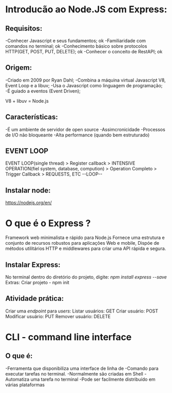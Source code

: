 # Introducão ao Node.JS com Express:

## Requisitos:
-Conhecer Javascript e seus fundamentos; ok
-Familiaridade com comandos no terminal; ok
-Conhecimento básico sobre protocolos HTTP(GET, POST, PUT, DELETE); ok
-Conhecer o conceito de RestAPI; ok

## Origem:
-Criado em 2009 por Ryan Dahl;
-Combina a máquina virtual Javascript V8, Event Loop e a libuv;
-Usa o Javascript como linguagem de programação;
-É guiado a eventos (Event Driven);

V8 + libuv = Node.js

## Características:
-É um ambiente de servidor de open source
-Assimcronicidade
-Processos de I/O não bloqueante
-Alta performance (quando bem estruturado)

## EVENT LOOP

EVENT LOOP(single thread) > Register callback > INTENSIVE OPERATION(fiel system, database, compution) > Operation Completo > Trigger Callback > REQUESTS, ETC  --LOOP--

## Instalar node:
https://nodejs.org/en/

# O que é o Express ?

Framework web minimalista e rápido para Node.js
Fornece uma estrutura e conjunto de recursos robustos para aplicações Web e mobile,
Dispóe de métodos utilitários HTTP e middlewares para criar uma API rápida e segura.

## Instalar Express:

No terminal dentro do diretório do projeto, digite: *npm install express --save*
Extras:
Criar projeto - npm init

## Atividade prática:

Criar uma *endpoint* para *users*:
Listar usuários: GET
Criar usuário: POST
Modificar usuário: PUT
Remover usuário: DELETE

# CLI - command line interface

## O que é:
-Ferramenta que disponibiliza uma interface de linha de -Comando para executar tarefas no terminal.
-Normalmente são criadas em Shell
-Automatiza uma tarefa no terminal
-Pode ser facilmente distribuído em várias plataformas
